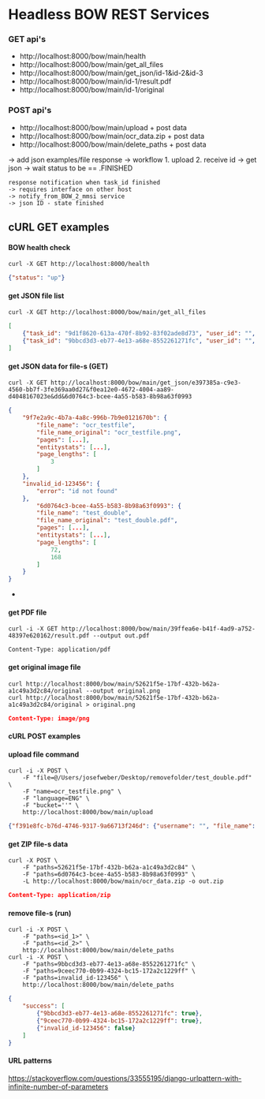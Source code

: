 # Headless BOW REST Services

### GET api's
* http://localhost:8000/bow/main/health
* http://localhost:8000/bow/main/get_all_files
* http://localhost:8000/bow/main/get_json/id-1&id-2&id-3
* http://localhost:8000/bow/main/id-1/result.pdf
* http://localhost:8000/bow/main/id-1/original


### POST api's
* http://localhost:8000/bow/main/upload + post data
* http://localhost:8000/bow/main/ocr_data.zip + post data
* http://localhost:8000/bow/main/delete_paths + post data

-> add json examples/file response
-> workflow
    1. upload 2. receive id -> get json -> wait status to be == .FINISHED

    response notification when task_id finished
    -> requires interface on other host
    -> notify_from_BOW_2_mmsi service
    -> json ID - state finished

## cURL GET examples

#### BOW health check
```console
curl -X GET http://localhost:8000/health
```

```json
{"status": "up"}
```


#### get JSON file list
```console
curl -X GET http://localhost:8000/bow/main/get_all_files
```
```json
[
    {"task_id": "9d1f8620-613a-470f-8b92-83f02ade8d73", "user_id": "", "file_name": "ocr_testfile.png", "language": "ENG", "status": 3, "error": null, "upload_date": "2021-07-15T07:28:04.180Z"}, 
    {"task_id": "9bbcd3d3-eb77-4e13-a68e-8552261271fc", "user_id": "", "file_name": "ocr_testfile.png", "language": "ENG", "status": 3, "error": null, "upload_date": "2021-07-14T13:36:09.117Z"}
]
```

#### get JSON data for file-s (GET)
```console
curl -X GET http://localhost:8000/bow/main/get_json/e397385a-c9e3-4560-bb7f-3fe369aa0d27&f0ea12e0-4672-4004-aa89-d4048167023e&dd&6d0764c3-bcee-4a55-b583-8b98a63f0993
```
```json
{
    "9f7e2a9c-4b7a-4a8c-996b-7b9e0121670b": {
        "file_name": "ocr_testfile",
        "file_name_original": "ocr_testfile.png",
        "pages": [...],
        "entitystats": [...],
        "page_lengths": [
            3
        ]
    },
    "invalid_id-123456": {
        "error": "id not found"
    },
        "6d0764c3-bcee-4a55-b583-8b98a63f0993": {
        "file_name": "test_double",
        "file_name_original": "test_double.pdf",
        "pages": [...],
        "entitystats": [...],
        "page_lengths": [
            72,
            168
        ]
    }
}
```

*
#### get PDF file
```console
curl -i -X GET http://localhost:8000/bow/main/39ffea6e-b41f-4ad9-a752-48397e620162/result.pdf --output out.pdf
```
```console
Content-Type: application/pdf
```

#### get original image file
```console
curl http://localhost:8000/bow/main/52621f5e-17bf-432b-b62a-a1c49a3d2c84/original --output original.png
curl http://localhost:8000/bow/main/52621f5e-17bf-432b-b62a-a1c49a3d2c84/original > original.png
```
```json
Content-Type: image/png
```

#### cURL POST examples

#### upload file command 
```console
curl -i -X POST \
    -F "file=@/Users/josefweber/Desktop/removefolder/test_double.pdf" \
    -F "name=ocr_testfile.png" \
    -F "language=ENG" \
    -F "bucket=''" \
    http://localhost:8000/bow/main/upload
```
```json
{"f391e8fc-b76d-4746-9317-9a66713f246d": {"username": "", "file_name": "test_double.pdf", "language": "ENG"}}
```

#### get ZIP file-s data
```console
curl -X POST \
    -F "paths=52621f5e-17bf-432b-b62a-a1c49a3d2c84" \
    -F "paths=6d0764c3-bcee-4a55-b583-8b98a63f0993" \
    -L http://localhost:8000/bow/main/ocr_data.zip -o out.zip
```
```json
Content-Type: application/zip
```

#### remove file-s (run)
```console
curl -i -X POST \
    -F "paths=<id_1>" \
    -F "paths=<id_2>" \
    http://localhost:8000/bow/main/delete_paths
curl -i -X POST \
    -F "paths=9bbcd3d3-eb77-4e13-a68e-8552261271fc" \
    -F "paths=9ceec770-0b99-4324-bc15-172a2c1229ff" \
    -F "paths=invalid_id-123456" \
    http://localhost:8000/bow/main/delete_paths
```
```json
{
    "success": [
        {"9bbcd3d3-eb77-4e13-a68e-8552261271fc": true}, 
        {"9ceec770-0b99-4324-bc15-172a2c1229ff": true}, 
        {"invalid_id-123456": false}
    ]
}
```

#### URL patterns 
https://stackoverflow.com/questions/33555195/django-urlpattern-with-infinite-number-of-parameters